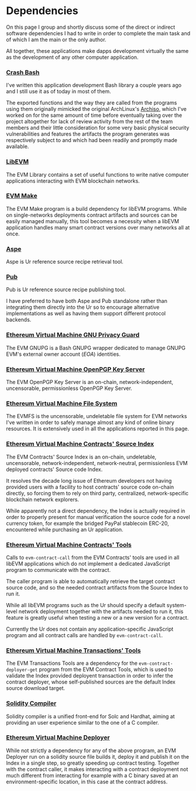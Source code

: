 # Dependencies

On this page I group and shortly discuss some of
the direct or indirect software dependencies
I had to write in order to complete the main
task and of which I am the main or the only author.

All together, these applications make
dapps development virtually the same as
the development of any other computer application.

### [Crash Bash](https://github.com/themartiancompany/crash-bash)

I've written this application development Bash library a couple years
ago and I still use it as of today in most of them.

The exported functions and the way they are called from the programs
using them originally mimicked the original
ArchLinux's
[Archiso](
  https://github.com/themartiancompany/archiso),
which I've worked on for the same amount of time before
eventually taking over the project altogether for lack
of review activity from the rest of the team members
and their little consideration for some very basic
physical security vulnerabilities and features the
artifacts the program generates was respectively
subject to and which had been readily and promptly
made available.

### [LibEVM](https://github.com/themartiancompany/libevm)

The EVM Library contains a set of useful functions to
write native computer applications interacting with
EVM blockchain networks.

### [EVM Make](https://github.com/themartiancompany/evm-make)

The EVM Make program is a build dependency for
libEVM programs. While on single-networks deployments
contract artifacts and sources can be easily managed
manually, this tool becomes a necessity when a libEVM
application handles many smart contract versions
over many networks all at once.

### [Aspe](https://github.com/themartiancompany/aspe)

Aspe is Ur reference source recipe retrieval tool.

### [Pub](https://github.com/themartiancompany/pub)

Pub is Ur reference source recipe publishing tool.

I have preferred to have both Aspe and Pub standalone
rather than integrating them directly into the Ur
so to encourage alternative implementations as
well as having them support different protocol
backends.

### [Ethereum Virtual Machine GNU Privacy Guard](https://github.com/themartiancompany/evm-gnupg)

The EVM GNUPG is a Bash GNUPG wrapper dedicated to manage
GNUPG EVM's external owner account (*EOA*) identities.

### [Ethereum Virtual Machine OpenPGP Key Server](https://github.com/themartiancompany/evm-openpgp-keyserver)

The EVM OpenPGP Key Server is an on-chain, network-independent,
uncensorable, permissionless OpenPGP Key Server.

### [Ethereum Virtual Machine File System](https://github.com/themartiancompany/evmfs)

The EVMFS is the uncensorable, undeletable file system for EVM networks
I've written in order to safely manage almost any kind of online
binary resources.
It is extensively used in all the applications reported in this page.

### [Ethereum Virtual Machine Contracts' Source Index](https://github.com/themartiancompany/evm-contracts-source-index)

The EVM Contracts' Source Index is an on-chain, undeletable, uncensorable,
network-independent, network-neutral, permissionless EVM deployed contracts'
Source code Index.

It resolves the decade long issue of Ethereum developers not having provided
users with a facility to host contracts' source code on-chain directly,
so forcing them to rely on third party, centralized, network-specific
blockchain network explorers.

While apparently not a direct dependency, the Index is actually required
in order to properly present for manual verification the source code
for a novel currency token, for example the bridged PayPal stablecoin ERC-20,
encountered while purchasing an Ur application.

### [Ethereum Virtual Machine Contracts' Tools](https://github.com/themartiancompany/evm-contracts-tools)

Calls to `evm-contract-call` from the EVM Contracts' tools are used in
all libEVM applications which do not implement a dedicated JavaScript
program to communicate with the contract.

The caller program is able to automatically retrieve the target
contract source code, and so the needed contract artifacts from
the Source Index to run it.

While all libEVM programs such as the Ur should specify
a default system-level network deployment together with
the artifacts needed to run it, this feature is greatly
useful when testing a new or a new version for a contract.

Currently the Ur does not contain any application-specific JavaScript
program and all contract calls are handled by `evm-contract-call`.

### [Ethereum Virtual Machine Transactions' Tools](https://github.com/themartiancompany/evm-transactions-tools)

The EVM Transactions Tools are a dependency for the `evm-contract-deployer-get`
program from the EVM Contract Tools, which is used to validate the Index provided
deployent transaction in order to infer the contract deployer, whose
self-published sources are the default Index source download target.

### [Solidity Compiler](https://github.com/themartiancompany/solidity-compiler)

Solidity compiler is a unified front-end for Solc and Hardhat, aiming at
providing an user experience similar to the one of a C compiler.

### [Ethereum Virtual Machine Deployer](https://github.com/themartiancompany/evm-deployer)

While not strictly a dependency for any of the above program, an EVM Deployer
run on a solidity source file builds it, deploy it and publish it on the Index
in a single step, so greatly speeding up contract testing.
Together with the contract caller, it makes interacting with a contract deployment
not much different from interacting for example with a C binary saved
at an environment-specific location, in this case at the contract address.
